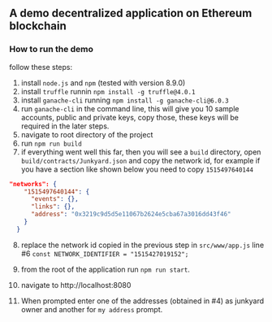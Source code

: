## A demo decentralized application on Ethereum blockchain

### How to run the demo

follow these steps:

1. install `node.js` and `npm` (tested with version 8.9.0)
2. install `truffle` runnin `npm install -g truffle@4.0.1`
3. install `ganache-cli` running `npm install -g ganache-cli@6.0.3`
4. run `ganache-cli` in the command line, this will give you 10 sample accounts, public and private keys, copy those, these keys will be required in the later steps.
5. navigate to root directory of the project
6. run `npm run build`
7. if everything went well this far, then you will see a `build` directory, open `build/contracts/Junkyard.json` and copy the network id, for example if you have a section like shown below you need to copy `1515497640144`
``` json 
"networks": {
    "1515497640144": {
      "events": {},
      "links": {},
      "address": "0x3219c9d5d5e11067b2624e5cba67a3016dd43f46"
    }
  }
```

8. replace the network id copied in the previous step in `src/www/app.js` line #6 `const NETWORK_IDENTIFIER = "1515427019152";`

9. from the root of the application run `npm run start`.
10. navigate to http://localhost:8080
11. When prompted enter one of the addresses (obtained in #4) as junkyard owner and another for `my address` prompt.

